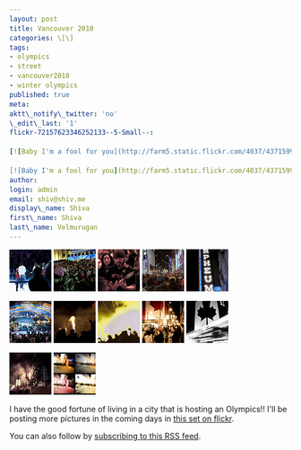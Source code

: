 ```yaml
---
layout: post
title: Vancouver 2010
categories: \[\]
tags:
- olympics
- street
- vancouver2010
- winter olympics
published: true
meta:
aktt\_notify\_twitter: 'no'
\_edit\_last: '1'
flickr-72157623346252133--5-Small--: 

[![Baby I'm a fool for you](http://farm5.static.flickr.com/4037/4371599587_c0214176ab_m.jpg)][0] [![Tonight, tonight, tonight](http://farm5.static.flickr.com/4038/4372353070_f5d5c6f6f0_m.jpg)][1] [![Nothing yet](http://farm5.static.flickr.com/4047/4371604001_342e21ba19_m.jpg)][2] [![The mansion is warm, at the top of the hill](http://farm5.static.flickr.com/4025/4371605033_9ef665596a_m.jpg)][3] [![Yes it is](http://farm3.static.flickr.com/2779/4372356542_1b4c1b02fd_m.jpg)][4] flickr-72157623346252133--10-Small--: 

[![Baby I'm a fool for you](http://farm5.static.flickr.com/4037/4371599587_c0214176ab_m.jpg)][0] [![Tonight, tonight, tonight](http://farm5.static.flickr.com/4038/4372353070_f5d5c6f6f0_m.jpg)][1] [![Nothing yet](http://farm5.static.flickr.com/4047/4371604001_342e21ba19_m.jpg)][2] [![The mansion is warm, at the top of the hill](http://farm5.static.flickr.com/4025/4371605033_9ef665596a_m.jpg)][3] [![Yes it is](http://farm3.static.flickr.com/2779/4372356542_1b4c1b02fd_m.jpg)][4] \_wpcom\_is\_markdown: '1'
author:
login: admin
email: shiv@shiv.me
display\_name: Shiva
first\_name: Shiva
last\_name: Velmurugan
---
```


[![Yes it is](/images/4372356542_1b4c1b02fd_s.jpg)][5] [![The mansion is warm, at the top of the hill](/images/4371605033_9ef665596a_s.jpg)][3] [![Nothing yet](/images/4371604001_342e21ba19_s.jpg)][2] [![Tonight, tonight, tonight](/images/4372353070_f5d5c6f6f0_s.jpg)][6] [![Baby I'm a fool for you](/images/4371599587_c0214176ab_s.jpg)][7]

[![Are you going to?!](/images/4374623418_2cca5522d8_s.jpg)][8] [![You ain't seen nothing yet](/images/4373867949_8552c109ba_s.jpg)][9] [![At the zoo](/images/4373866355_8baf725611_s.jpg)][10] [![Georgia on my mind](/images/4373864857_5436c7dc27_s.jpg)][11] [![This is Howe do it](/images/4374615378_3bfb75de2a_s.jpg)][12]

[![Dechire](/images/4373860945_6078391384_s.jpg)][13] [![Can You Please Crawl Out Your Window?](/images/4374612406_a132fcd310_s.jpg)][14]

I have the good fortune of living in a city that is hosting an Olympics!! I'll be posting more pictures in the coming days in [this set on flickr][15].

You can also follow by [subscribing to this RSS feed][16].

[][2]


[0]: http://www.flickr.com/photos/shvelmur/4371599587/ "Baby I'm a fool for you - by Melody Gardot"
[1]: http://www.flickr.com/photos/shvelmur/4372353070/ "Tonight, tonight, tonight - by Genesis"
[2]: http://www.flickr.com/photos/shvelmur/4371604001/ "Nothing yet"
[3]: http://www.flickr.com/photos/shvelmur/4371605033/ "The mansion is warm, at the top of the hill"
[4]: http://www.flickr.com/photos/shvelmur/4372356542/ "Yes it is - by The Beatles"
[5]: http://www.flickr.com/photos/shvelmur/4372356542/ "Yes it is"
[6]: http://www.flickr.com/photos/shvelmur/4372353070/ "Tonight, tonight, tonight"
[7]: http://www.flickr.com/photos/shvelmur/4371599587/ "Baby I'm a fool for you"
[8]: http://www.flickr.com/photos/shvelmur/4374623418/ "Are you going to?!"
[9]: http://www.flickr.com/photos/shvelmur/4373867949/ "You ain't seen nothing yet"
[10]: http://www.flickr.com/photos/shvelmur/4373866355/ "At the zoo"
[11]: http://www.flickr.com/photos/shvelmur/4373864857/ "Georgia on my mind"
[12]: http://www.flickr.com/photos/shvelmur/4374615378/ "This is Howe do it"
[13]: http://www.flickr.com/photos/shvelmur/4373860945/ "Dechire"
[14]: http://www.flickr.com/photos/shvelmur/4374612406/ "Can You Please Crawl Out Your Window?"
[15]: http://www.flickr.com/photos/shvelmur/sets/72157623346252133/
[16]: http://api.flickr.com/services/feeds/photoset.gne?set=72157623346252133&nsid=22535384@N00&lang=en-us